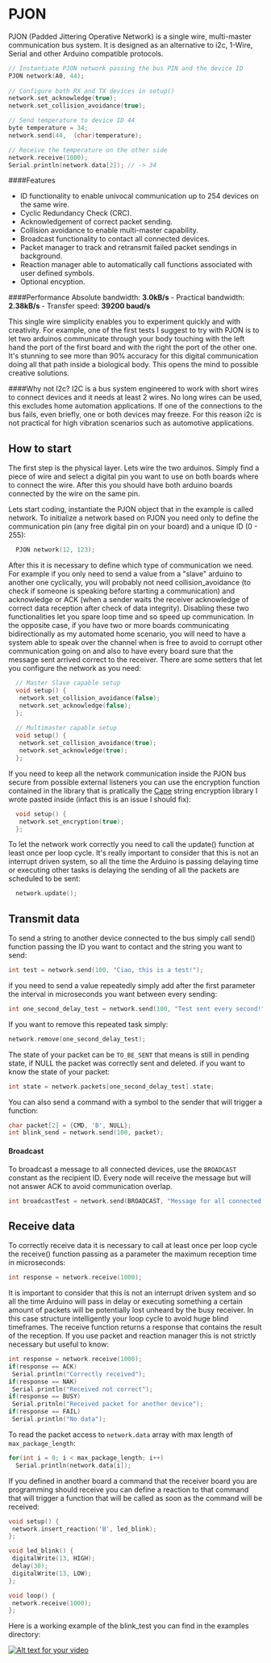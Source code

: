 PJON 
==== 
 
PJON (Padded Jittering Operative Network) is a single wire, multi-master communication bus system. It is designed as an alternative to i2c, 1-Wire, Serial and other Arduino compatible protocols. 

```cpp 
// Instantiate PJON network passing the bus PIN and the device ID
PJON network(A0, 44);
 
// Configure both RX and TX devices in setup()
network.set_acknowledge(true);
network.set_collision_avoidance(true);

// Send temperature to device ID 44
byte temperature = 34;
network.send(44,  (char)temperature);

// Receive the temperature on the other side
network.receive(1000);
Serial.println(network.data[2]); // -> 34
```

####Features
- ID functionality to enable univocal communication up to 254 devices on the same wire.  
- Cyclic Redundancy Check (CRC).
- Acknowledgement of correct packet sending. 
- Collision avoidance to enable multi-master capability.
- Broadcast functionality to contact all connected devices.
- Packet manager to track and retransmit failed packet sendings in background.
- Reaction manager able to automatically call functions associated with user defined symbols.
- Optional encyption. 

####Performance
Absolute bandwidth: **3.0kB/s** - Practical bandwidth: **2.38kB/s** - Transfer speed: **39200 baud/s**  

This single wire simplicity enables you to experiment quickly and with creativity. For example, one of the first tests I suggest to try with PJON is to let two arduinos communicate through your body touching with the left hand the port of the first board and with the right the port of the other one. It's stunning to see more than 90% accuracy for this digital communication doing all that path inside a biological body. This opens the mind to possible creative solutions.

####Why not I2c?
I2C is a bus system engineered to work with short wires to connect devices and it needs at least 2 wires. No long wires can be used, this excludes home automation applications. If one of the connections to the bus fails, even briefly, one or both devices may freeze. For this reason i2c is not practical for high vibration scenarios such as automotive applications.

## How to start
The first step is the physical layer. Lets wire the two arduinos. Simply find a piece of wire and select a digital pin you want to use on both boards where to connect the wire. After this you should have both arduino boards connected by the wire on the same pin.

Lets start coding, instantiate the PJON object that in the example is called network. To initialize a network based on PJON you need only to define the communication pin (any free digital pin on your board) and a unique ID (0 - 255):

```cpp  
  PJON network(12, 123); 
```

After this it is necessary to define which type of communication we need. For example if you only need to send a value from a "slave" arduino to another one cyclically, you will probably not need collision_avoidance (to check if someone is speaking before starting a communication) and acknowledge or ACK (when a sender waits the receiver acknowledge of correct data reception after check of data integrity). Disabling these two functionalities let you spare loop time and so speed up communication. In the opposite case, if you have two or more boards communicating bidirectionally as my automated home scenario, you will need to have a system able to speak over the channel when is free to avoid to corrupt other communication going on and also to have every board sure that the message sent arrived correct to the receiver. There are some setters that let you configure the network as you need:

```cpp
  // Master Slave capable setup
  void setup() {
   network.set_collision_avoidance(false);
   network.set_acknowledge(false);
  }; 
  
  // Multimaster capable setup
  void setup() {
   network.set_collision_avoidance(true);
   network.set_acknowledge(true);
  }; 
```

If you need to keep all the network communication inside the PJON bus secure from possible external listeners you can use the encryption function contained in the library that is pratically the [Cape](https://github.com/gioblu/Cape) string encryption library I wrote pasted inside (infact this is an issue I should fix):

```cpp
  void setup() {
   network.set_encryption(true);
  }; 
```

To let the network work correctly you need to call the update() function at least once per loop cycle. It's really important to consider that this is not an interrupt driven system, so all the time the Arduino is passing delaying time or executing other tasks is delaying the sending of all the packets are scheduled to be sent:

```cpp  
  network.update(); 
```

## Transmit data
To send a string to another device connected to the bus simply call send() function passing the ID you want to contact and the string you want to send:

```cpp
int test = network.send(100, "Ciao, this is a test!");
```

if you need to send a value repeatedly simply add after the first parameter the interval in microseconds you want between every sending:

```cpp
int one_second_delay_test = network.send(100, "Test sent every second!", 1000000);
```

If you want to remove this repeated task simply:

```cpp
network.remove(one_second_delay_test);
```

The state of your packet can be `TO_BE_SENT` that means is still in pending state, if NULL the packet was correctly sent and deleted. if you want to know the state of your packet:

```cpp
int state = network.packets[one_second_delay_test].state;
```

You can also send a command with a symbol to the sender that will trigger a function:

```cpp
char packet[2] = {CMD, 'B', NULL};
int blink_send = network.send(100, packet);
```

#### Broadcast
To broadcast a message to all connected devices, use the `BROADCAST` constant as the recipient ID. Every node will receive the message but will not answer ACK to avoid communication overlap.

```cpp
int broadcastTest = network.send(BROADCAST, "Message for all connected devices.");
```

## Receive data
To correctly receive data it is necessary to call at least once per loop cycle the receive() function passing as a parameter the maximum reception time in microseconds:

```cpp
int response = network.receive(1000);
```
It is important to consider that this is not an interrupt driven system and so all the time Arduino will pass in delay or executing something a certain amount of packets will be potentially lost unheard by the busy receiver. In this case structure intelligently your loop cycle to avoid huge blind timeframes. The receive function returns a response that contains the result of the reception. If you use packet and reaction manager this is not strictly necessary but useful to know:

```cpp
int response = network.receive(1000);
if(response == ACK)
 Serial.println("Correctly received");
if(response == NAK)
 Serial.println("Received not correct");
if(response == BUSY)
 Serial.pritnln("Received packet for another device");
if(response == FAIL)
 Serial.println("No data");
```

To read the packet access to `network.data` array with max length of `max_package_length`:
```cpp
for(int i = 0; i < max_package_length; i++)
  Serial.println(network.data[i]);
```

If you defined in another board a command that the receiver board you are programming should receive you can define a reaction to that command that will trigger a function that will be called as soon as the command will be received:

```cpp
void setup() {
 network.insert_reaction('B', led_blink);
};

void led_blink() {
 digitalWrite(13, HIGH);
 delay(30);
 digitalWrite(13, LOW);
};

void loop() {
 network.receive(1000);
};
```

Here is a working example of the blink_test you can find in the examples directory:

[![Alt text for your video](http://img.youtube.com/vi/JesqJ9_WJJs/0.jpg)](http://www.youtube.com/watch?v=JesqJ9_WJJs)

